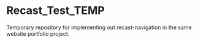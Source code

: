 # Recast_Test_TEMP
Temporary repository for implementing out recast-navigation in the same website portfolio project.
